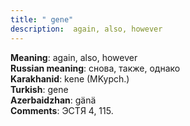 ```yaml
---
title: " gene"
description:  again, also, however
---
```


<strong>Meaning</strong>:  again, also, however<br>
<strong>Russian meaning</strong>:  снова, также, однако<br>
<strong>Karakhanid</strong>:  kene (MKypch.)<br>
<strong>Turkish</strong>:  gene<br>
<strong>Azerbaidzhan</strong>:  gänä<br>
<strong>Comments</strong>:  ЭСТЯ 4, 115.<br>


